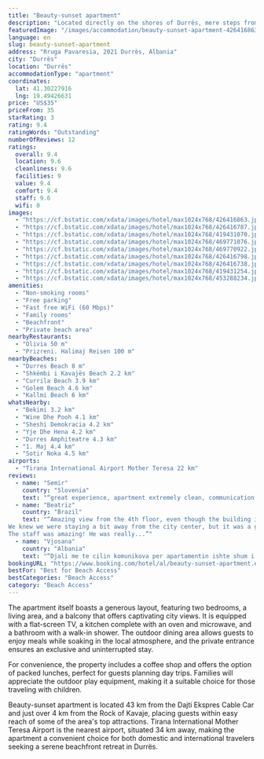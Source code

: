 ```yaml
---
title: "Beauty-sunset apartment"
description: "Located directly on the shores of Durrës, mere steps from the pristine Durres Beach and a short distance from Shkëmbi i Kavajës Beach, Beauty-sunset apartment offers a prime beachfront experience."
featuredImage: "/images/accommodation/beauty-sunset-apartment-426416863.jpg"
language: en
slug: beauty-sunset-apartment
address: "Rruga Pavaresia, 2021 Durrës, Albania"
city: "Durrës"
location: "Durrës"
accommodationType: "apartment"
coordinates:
  lat: 41.30227916
  lng: 19.49426631
price: "US$35"
priceFrom: 35
starRating: 3
rating: 9.4
ratingWords: "Outstanding"
numberOfReviews: 12
ratings:
  overall: 9.4
  location: 9.6
  cleanliness: 9.6
  facilities: 9
  value: 9.4
  comfort: 9.4
  staff: 9.6
  wifi: 0
images:
  - "https://cf.bstatic.com/xdata/images/hotel/max1024x768/426416863.jpg?k=b7dacbd4fd4edf41e690f2d79beacf654f30705325c09756c52b9adcd153694e&o=&hp=1"
  - "https://cf.bstatic.com/xdata/images/hotel/max1024x768/426416787.jpg?k=4c5771bbeaa1234b1ff1feb9630ae6e0776d961232a6fb16d869123e4b2fbba6&o=&hp=1"
  - "https://cf.bstatic.com/xdata/images/hotel/max1024x768/419431070.jpg?k=6c28f0bad633c5bf0fc074464f92ce4b954088929f5e5fb35164fa99589cd230&o=&hp=1"
  - "https://cf.bstatic.com/xdata/images/hotel/max1024x768/469771076.jpg?k=74c3b77b1fe011d9117a166fb63c50cbdf534ce9014b7bf49350a9ff4d7e4330&o=&hp=1"
  - "https://cf.bstatic.com/xdata/images/hotel/max1024x768/469770922.jpg?k=dcc591c6a31f9b0751a1e8fb24eb8fb5f8f8aedd94c833af292a989b442888c2&o=&hp=1"
  - "https://cf.bstatic.com/xdata/images/hotel/max1024x768/426416798.jpg?k=544125899f461911b72a6f4d5dea83e524383a25fa2e7d788cef60a6038518ad&o=&hp=1"
  - "https://cf.bstatic.com/xdata/images/hotel/max1024x768/426416738.jpg?k=78609fa29f57ef1321b51e1d2d7408ef4cf743b0636f54bca2155aa0e04372dc&o=&hp=1"
  - "https://cf.bstatic.com/xdata/images/hotel/max1024x768/419431254.jpg?k=27568a800458ac3a1700c6d29d91c1799eff4cfa46dbf2cdc9ef4377eef9e251&o=&hp=1"
  - "https://cf.bstatic.com/xdata/images/hotel/max1024x768/453288234.jpg?k=3f88afd7fdff6299f0fe0884338b1f42143c4e9678c40bd8c5b627cd042c5543&o=&hp=1"
amenities:
  - "Non-smoking rooms"
  - "Free parking"
  - "Fast free WiFi (60 Mbps)"
  - "Family rooms"
  - "Beachfront"
  - "Private beach area"
nearbyRestaurants:
  - "Olivia 50 m"
  - "Prizreni. Halimaj Reisen 100 m"
nearbyBeaches:
  - "Durres Beach 8 m"
  - "Shkëmbi i Kavajës Beach 2.2 km"
  - "Currila Beach 3.9 km"
  - "Golem Beach 4.6 km"
  - "Kallmi Beach 6 km"
whatsNearby:
  - "Bekimi 3.2 km"
  - "Wine Dhe Pooh 4.1 km"
  - "Sheshi Demokracia 4.2 km"
  - "Yje Dhe Hena 4.2 km"
  - "Durres Amphiteatre 4.3 km"
  - "1. Maj 4.4 km"
  - "Sotir Noka 4.5 km"
airports:
  - "Tirana International Airport Mother Teresa 22 km"
reviews:
  - name: "Semir"
    country: "Slovenia"
    text: "“great experience, apartment extremely clean, communication with the owner exceptional. Elton and his sister proved to be excellent hosts and communication is more than excellent”"
  - name: "Beatriz"
    country: "Brazil"
    text: "“Amazing view from the 4th floor, even though the building is quite simple, the apartment had everything we needed.
We knew we were staying a bit away from the city center, but it was a good location anyway.
The staff was amazing! He was really...”"
  - name: "Vjosana"
    country: "Albania"
    text: "“Djali me te cilin komunikova per apartamentin ishte shum i sjellshem dhe shum mikprites Ishte cdo gje e paster dhe me nje pamje fantastike”"
bookingURL: "https://www.booking.com/hotel/al/beauty-sunset-apartment.en-gb.html?aid=8035640"
bestFor: "Best for Beach Access"
bestCategories: "Beach Access"
category: "Beach Access"
---
```


The apartment itself boasts a generous layout, featuring two bedrooms, a living area, and a balcony that offers captivating city views. It is equipped with a flat-screen TV, a kitchen complete with an oven and microwave, and a bathroom with a walk-in shower. The outdoor dining area allows guests to enjoy meals while soaking in the local atmosphere, and the private entrance ensures an exclusive and uninterrupted stay.

For convenience, the property includes a coffee shop and offers the option of packed lunches, perfect for guests planning day trips. Families will appreciate the outdoor play equipment, making it a suitable choice for those traveling with children.

Beauty-sunset apartment is located 43 km from the Dajti Ekspres Cable Car and just over 4 km from the Rock of Kavaje, placing guests within easy reach of some of the area's top attractions. Tirana International Mother Teresa Airport is the nearest airport, situated 34 km away, making the apartment a convenient choice for both domestic and international travelers seeking a serene beachfront retreat in Durrës.